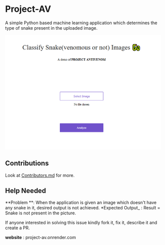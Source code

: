 # Project-AV 

A simple Python based machine learning application which determines the type of snake present in the uploaded image.

![Project-AV Homepage](proj-av_home.png)


## Contributions
Look at [Contributors.md](contributors.md) for more.

## Help Needed
**Problem **: When the application is given an image which doesn't have any snake in it, desired output is not achieved.
*Expected Output_ : Result = Snake is not present in the picture.

If anyone interested in solving this issue kindly fork it, fix it, describe it and create a PR.

**website** : project-av.onrender.com